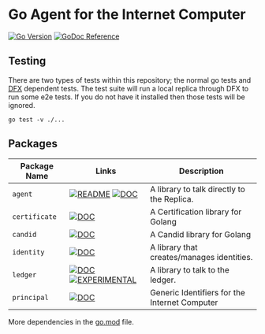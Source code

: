 # Go Agent for the Internet Computer

[![Go Version](https://img.shields.io/github/go-mod/go-version/aviate-labs/agent-go.svg)](https://github.com/aviate-labs/agent-go)
[![GoDoc Reference](https://img.shields.io/badge/godoc-reference-blue.svg)](https://pkg.go.dev/github.com/aviate-labs/agent-go)

## Testing

There are two types of tests within this repository; the normal go tests and [DFX](https://github.com/dfinity/sdk) dependent tests. The test suite will run a local replica through DFX to run some e2e tests. If you do not have it installed then those tests will be ignored.

```shell
go test -v ./...
```

## Packages

| Package Name  | Links                                                                                                                                                                                                 | Description                                   |
|---------------|-------------------------------------------------------------------------------------------------------------------------------------------------------------------------------------------------------|-----------------------------------------------|
| `agent`       | [![README](https://img.shields.io/badge/-README-green)](https://github.com/aviate-labs/agent-go) [![DOC](https://img.shields.io/badge/-DOC-blue)](https://pkg.go.dev/github.com/aviate-labs/agent-go) | A library to talk directly to the Replica.    |  
| `certificate` | [![DOC](https://img.shields.io/badge/-DOC-blue)](https://pkg.go.dev/github.com/aviate-labs/agent-go/certificate)                                                                                      | A Certification library for Golang            |
| `candid`      | [![DOC](https://img.shields.io/badge/-DOC-blue)](https://pkg.go.dev/github.com/aviate-labs/agent-go/candid)                                                                                           | A Candid library for Golang                   |
| `identity`    | [![DOC](https://img.shields.io/badge/-DOC-blue)](https://pkg.go.dev/github.com/aviate-labs/agent-go/identity)                                                                                         | A library that creates/manages identities.    |
| `ledger`      | [![DOC](https://img.shields.io/badge/-DOC-blue)](https://pkg.go.dev/github.com/aviate-labs/agent-go/ledger) [![EXPERIMENTAL](https://img.shields.io/badge/-EXPERIMENTAL-red)](#)                      | A library to talk to the ledger.              |
| `principal`   | [![DOC](https://img.shields.io/badge/-DOC-blue)](https://pkg.go.dev/github.com/aviate-labs/agent-go/principal)                                                                                        | Generic Identifiers for the Internet Computer |

More dependencies in the [go.mod](./go.mod) file.
